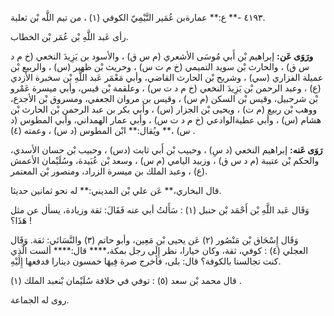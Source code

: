 ٤١٩٣ -** ع:** عمارةبن عُمَير التَّيْمِيّ الكوفي (١) ، من تيم اللَّه بْن ثعلبة.

رأى عَبد اللَّهِ بْن عُمَر بْن الخطاب.

**ورَوَى عَن:** إبراهيم بْن أَبي مُوسَى الأشعري (م س ق) ، والأسود بن يَزِيدَ النخعي (خ م د س ق) ، والحارث بْن سويد التميمي (خ م ت س) ، وحريث بْن ظهير (س) ، والربيع بْن عميلة الفزاري (سي) ، وشريح بْن الحارث القاضي، وأبي مَعْمَر عَبد اللَّهِ بْن سخبرة الأزدي (ع) ، وعبد الرحمن بْن يَزِيدَ النخعي (خ م د ت س) ، وعلقمة بْن قيس، وأبي ميسرة عَمْرو بْن شرحبيل، وقيس بْن السكن (م س) ، وقيس بن مروان الجعفي، ومسروق بْن الأجدع، ووهب بْن ربيع (م ت) ، ويحيى بْن الجزار (س) ، وأبي بكر بن عبد الرحمن بْن الحارث بْن هشام (س) ، وأبي عطيةالوادعي (خ م د ت س) ، وأبي عمار الهمداني، وأبي المطوس (د س) ،** ويُقال:** ابْن المطوس (د س) ، وعمته (٤) .

**رَوَى عَنه:** إبراهيم النخعي (د سِ) ، وحبيب بْن أَبي ثابت (دس) ، وحبيب بْن حسان الأسدي، والحكم بْن عتيبة (م د س ق) ، وزبيد اليامي (م س) ، وسعد بْن عُبَيدة، وسُلَيْمان الأعمش (ع) ، وعبد الملك بن ميسرة الزراد، ومنصور بْن المعتمر.

قال البخاري،** عَن علي بْن المديني:** له نحو ثمانين حديثا.

وَقَال عَبد اللَّهِ بْن أَحْمَد بْن حنبل (١) : سَأَلتُ أبي عنه فَقَالَ: ثقة وزيادة، يسأل عن مثل هَذَا؟ !

وَقَال إِسْحَاق بْن مَنْصُور (٢) عَن يحيى بْن مَعِين، وأبو حاتم (٣) والنَّسَائي: ثقة. وَقَال العجلي (٤) : كوفي، ثقة، وكان خيارا، نظر إِلَى رجل بمكة،**** قال:**** ألست الَّذِي كنت تجالسنا بالكوفة؟ قال: بلى، فأخرج صرة فِيهَا خمسون دينارا فدفعها إِلَيْهِ.

قال محمد بْن سعد (٥) : توفي في خلافة سُلَيْمان بْنعبد الملك (١) .

روى له الجماعة.